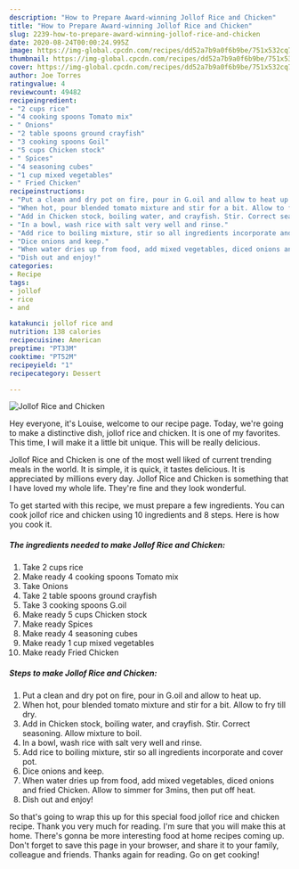 ```yaml
---
description: "How to Prepare Award-winning Jollof Rice and Chicken"
title: "How to Prepare Award-winning Jollof Rice and Chicken"
slug: 2239-how-to-prepare-award-winning-jollof-rice-and-chicken
date: 2020-08-24T00:00:24.995Z
image: https://img-global.cpcdn.com/recipes/dd52a7b9a0f6b9be/751x532cq70/jollof-rice-and-chicken-recipe-main-photo.jpg
thumbnail: https://img-global.cpcdn.com/recipes/dd52a7b9a0f6b9be/751x532cq70/jollof-rice-and-chicken-recipe-main-photo.jpg
cover: https://img-global.cpcdn.com/recipes/dd52a7b9a0f6b9be/751x532cq70/jollof-rice-and-chicken-recipe-main-photo.jpg
author: Joe Torres
ratingvalue: 4
reviewcount: 49482
recipeingredient:
- "2 cups rice"
- "4 cooking spoons Tomato mix"
- " Onions"
- "2 table spoons ground crayfish"
- "3 cooking spoons Goil"
- "5 cups Chicken stock"
- " Spices"
- "4 seasoning cubes"
- "1 cup mixed vegetables"
- " Fried Chicken"
recipeinstructions:
- "Put a clean and dry pot on fire, pour in G.oil and allow to heat up."
- "When hot, pour blended tomato mixture and stir for a bit. Allow to fry till dry."
- "Add in Chicken stock, boiling water, and crayfish. Stir. Correct seasoning. Allow mixture to boil."
- "In a bowl, wash rice with salt very well and rinse."
- "Add rice to boiling mixture, stir so all ingredients incorporate and cover pot."
- "Dice onions and keep."
- "When water dries up from food, add mixed vegetables, diced onions and fried Chicken. Allow to simmer for 3mins, then put off heat."
- "Dish out and enjoy!"
categories:
- Recipe
tags:
- jollof
- rice
- and

katakunci: jollof rice and 
nutrition: 138 calories
recipecuisine: American
preptime: "PT33M"
cooktime: "PT52M"
recipeyield: "1"
recipecategory: Dessert

---
```



![Jollof Rice and Chicken](https://img-global.cpcdn.com/recipes/dd52a7b9a0f6b9be/751x532cq70/jollof-rice-and-chicken-recipe-main-photo.jpg)

Hey everyone, it's Louise, welcome to our recipe page. Today, we're going to make a distinctive dish, jollof rice and chicken. It is one of my favorites. This time, I will make it a little bit unique. This will be really delicious.

Jollof Rice and Chicken is one of the most well liked of current trending meals in the world. It is simple, it is quick, it tastes delicious. It is appreciated by millions every day. Jollof Rice and Chicken is something that I have loved my whole life. They're fine and they look wonderful.




To get started with this recipe, we must prepare a few ingredients. You can cook jollof rice and chicken using 10 ingredients and 8 steps. Here is how you cook it.

<!--inarticleads1-->

##### The ingredients needed to make Jollof Rice and Chicken:

1. Take 2 cups rice
1. Make ready 4 cooking spoons Tomato mix
1. Take  Onions
1. Take 2 table spoons ground crayfish
1. Take 3 cooking spoons G.oil
1. Make ready 5 cups Chicken stock
1. Make ready  Spices
1. Make ready 4 seasoning cubes
1. Make ready 1 cup mixed vegetables
1. Make ready  Fried Chicken




<!--inarticleads2-->

##### Steps to make Jollof Rice and Chicken:

1. Put a clean and dry pot on fire, pour in G.oil and allow to heat up.
1. When hot, pour blended tomato mixture and stir for a bit. Allow to fry till dry.
1. Add in Chicken stock, boiling water, and crayfish. Stir. Correct seasoning. Allow mixture to boil.
1. In a bowl, wash rice with salt very well and rinse.
1. Add rice to boiling mixture, stir so all ingredients incorporate and cover pot.
1. Dice onions and keep.
1. When water dries up from food, add mixed vegetables, diced onions and fried Chicken. Allow to simmer for 3mins, then put off heat.
1. Dish out and enjoy!




So that's going to wrap this up for this special food jollof rice and chicken recipe. Thank you very much for reading. I'm sure that you will make this at home. There's gonna be more interesting food at home recipes coming up. Don't forget to save this page in your browser, and share it to your family, colleague and friends. Thanks again for reading. Go on get cooking!
